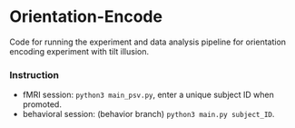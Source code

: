 # Orientation-Encode
Code for running the experiment and data analysis pipeline for orientation encoding experiment with tilt illusion.

### Instruction
- fMRI session: `python3 main_psv.py`, enter a unique subject ID when promoted.
- behavioral session: (behavior branch) `python3 main.py subject_ID`.
